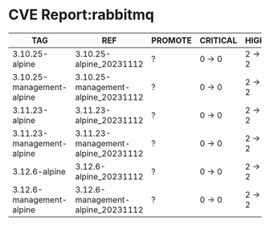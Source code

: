 # CVE Report:rabbitmq
|            TAG            |                REF                 | PROMOTE | CRITICAL |  HIGH  | MEDIUM |  LOW   | UNKNOWN |
|---------------------------|------------------------------------|---------|----------|--------|--------|--------|---------|
| 3.10.25-alpine            | 3.10.25-alpine_20231112            | ?       | 0 -> 0   | 2 -> 2 | 2 -> 2 | 0 -> 0 | 0 -> 0  |
| 3.10.25-management-alpine | 3.10.25-management-alpine_20231112 | ?       | 0 -> 0   | 2 -> 2 | 2 -> 2 | 0 -> 0 | 0 -> 0  |
| 3.11.23-alpine            | 3.11.23-alpine_20231112            | ?       | 0 -> 0   | 2 -> 2 | 2 -> 2 | 0 -> 0 | 0 -> 0  |
| 3.11.23-management-alpine | 3.11.23-management-alpine_20231112 | ?       | 0 -> 0   | 2 -> 2 | 2 -> 2 | 0 -> 0 | 0 -> 0  |
| 3.12.6-alpine             | 3.12.6-alpine_20231112             | ?       | 0 -> 0   | 2 -> 2 | 2 -> 2 | 0 -> 0 | 0 -> 0  |
| 3.12.6-management-alpine  | 3.12.6-management-alpine_20231112  | ?       | 0 -> 0   | 2 -> 2 | 2 -> 2 | 0 -> 0 | 0 -> 0  |
